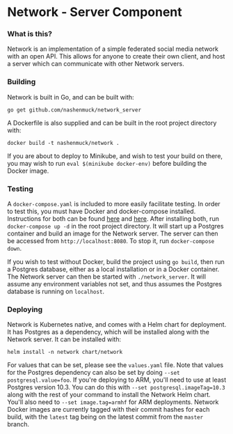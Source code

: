 # Network - Server Component
### What is this?
Network is an implementation of a simple federated social media network with an open API. This allows for anyone to create their own client, and host a server which can communicate with other Network servers.
### Building
Network is built in Go, and can be built with:
```
go get github.com/nashenmuck/network_server
```
A Dockerfile is also supplied and can be built in the root project directory with:
```
docker build -t nashenmuck/network .
```
If you are about to deploy to Minikube, and wish to test your build on there, you may wish to run `eval $(minikube docker-env)` before building the Docker image.
### Testing
A `docker-compose.yaml` is included to more easily facilitate testing. In order to test this, you must have Docker and docker-compose installed. Instructions for both can be found [here](https://docs.docker.com/install/) and [here](https://docs.docker.com/compose/install/). After installing both, run `docker-compose up -d` in the root project directory. It will start up a Postgres container and build an image for the Network server. The server can then be accessed from `http://localhost:8080`. To stop it, run `docker-compose down`.

If you wish to test without Docker, build the project using `go build`, then run a Postgres database, either as a local installation or in a Docker container. The Network server can then be started with `./network_server`. It will assume any environment variables not set, and thus assumes the Postgres database is running on `localhost`.
### Deploying
Network is Kubernetes native, and comes with a Helm chart for deployment. It has Postgres as a dependency, which will be installed along with the Network server. It can be installed with:
```
helm install -n network chart/network
```
For values that can be set, please see the `values.yaml` file. Note that values for the Postgres dependency can also be set by doing `--set postgresql.value=foo`. If you're deploying to ARM, you'll need to use at least Postgres version 10.3. You can do this with `--set postgresql.imageTag=10.3` along with the rest of your command to install the Network Helm chart. You'll also need to `--set image.tag=armhf` for ARM deployments. Network Docker images are currently tagged with their commit hashes for each build, with the `latest` tag being on the latest commit from the `master` branch.
